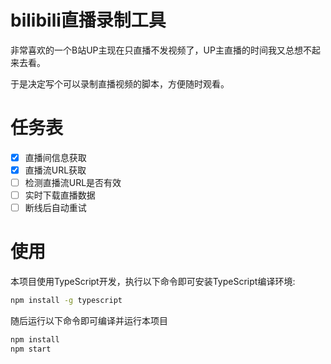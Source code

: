 # bilibili直播录制工具

非常喜欢的一个B站UP主现在只直播不发视频了，UP主直播的时间我又总想不起来去看。

于是决定写个可以录制直播视频的脚本，方便随时观看。

# 任务表

- [x] 直播间信息获取
- [x] 直播流URL获取
- [ ] 检测直播流URL是否有效
- [ ] 实时下载直播数据
- [ ] 断线后自动重试

# 使用

本项目使用TypeScript开发，执行以下命令即可安装TypeScript编译环境:
```bash
npm install -g typescript
```

随后运行以下命令即可编译并运行本项目
```bash
npm install
npm start
```